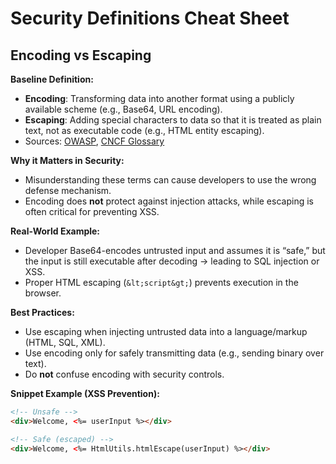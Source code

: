 # Security Definitions Cheat Sheet

## Encoding vs Escaping

**Baseline Definition:**  
- **Encoding**: Transforming data into another format using a publicly available scheme (e.g., Base64, URL encoding).  
- **Escaping**: Adding special characters to data so that it is treated as plain text, not as executable code (e.g., HTML entity escaping).  
- Sources: [OWASP](https://owasp.org), [CNCF Glossary](https://glossary.cncf.io)

**Why it Matters in Security:**  
- Misunderstanding these terms can cause developers to use the wrong defense mechanism.  
- Encoding does **not** protect against injection attacks, while escaping is often critical for preventing XSS.  

**Real-World Example:**  
- Developer Base64-encodes untrusted input and assumes it is “safe,” but the input is still executable after decoding → leading to SQL injection or XSS.  
- Proper HTML escaping (`&lt;script&gt;`) prevents execution in the browser.  

**Best Practices:**  
- Use escaping when injecting untrusted data into a language/markup (HTML, SQL, XML).  
- Use encoding only for safely transmitting data (e.g., sending binary over text).  
- Do **not** confuse encoding with security controls.  

**Snippet Example (XSS Prevention):**
```html
<!-- Unsafe -->
<div>Welcome, <%= userInput %></div>

<!-- Safe (escaped) -->
<div>Welcome, <%= HtmlUtils.htmlEscape(userInput) %></div>
